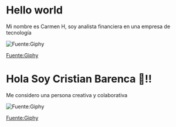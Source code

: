 # Hello world

Mi nombre es Carmen H, soy analista financiera en una empresa de tecnología 

![Fuente:Giphy](https://i.giphy.com/media/v1.Y2lkPTc5MGI3NjExcTltamZ3Ymtjcmh1OTY0YWF4MWV0MjJtNmIwc29keWV0OGk1OTljaiZlcD12MV9pbnRlcm5hbF9naWZfYnlfaWQmY3Q9Zw/HzkZeQM6aHcodITVXf/giphy-downsized-large.gif)


[Fuente:Giphy](https://i.giphy.com/media/v1.Y2lkPTc5MGI3NjExcTltamZ3Ymtjcmh1OTY0YWF4MWV0MjJtNmIwc29keWV0OGk1OTljaiZlcD12MV9pbnRlcm5hbF9naWZfYnlfaWQmY3Q9Zw/HzkZeQM6aHcodITVXf/giphy-downsized-large.gif)

# Hola Soy Cristian Barenca 👋!!

Me considero una persona creativa y colaborativa

![Fuente:Giphy](https://i.giphy.com/media/v1.Y2lkPTc5MGI3NjExeWlhdG1tdTJpcWVtaXNseHR2MHZrbWtqN3dnYmFuYzZnazRmZTJ2dyZlcD12MV9pbnRlcm5hbF9naWZfYnlfaWQmY3Q9Zw/fUQ4rhUZJYiQsas6WD/giphy.gif)


[Fuente:Giphy](https://i.giphy.com/media/v1.Y2lkPTc5MGI3NjExeWlhdG1tdTJpcWVtaXNseHR2MHZrbWtqN3dnYmFuYzZnazRmZTJ2dyZlcD12MV9pbnRlcm5hbF9naWZfYnlfaWQmY3Q9Zw/fUQ4rhUZJYiQsas6WD/giphy.gif)
